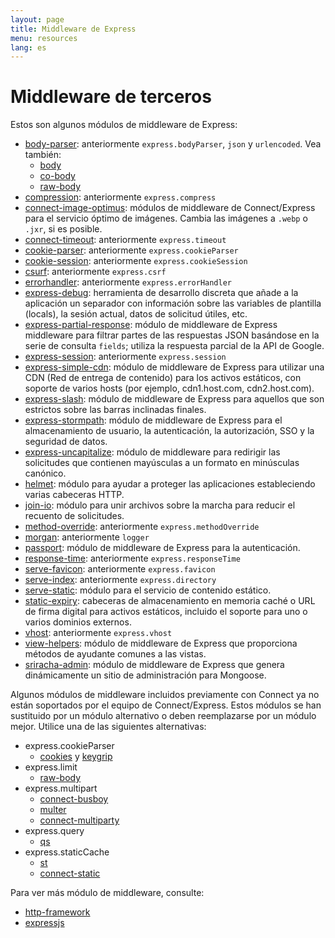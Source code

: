 ```yaml
---
layout: page
title: Middleware de Express
menu: resources
lang: es
---
```


# Middleware de terceros

Estos son algunos módulos de middleware de Express:

  - [body-parser](https://github.com/expressjs/body-parser): anteriormente `express.bodyParser`, `json` y `urlencoded`.
  Vea también:
    - [body](https://github.com/raynos/body)
    - [co-body](https://github.com/visionmedia/co-body)
    - [raw-body](https://github.com/stream-utils/raw-body)
  - [compression](https://github.com/expressjs/compression):  anteriormente `express.compress`
  - [connect-image-optimus](https://github.com/msemenistyi/connect-image-optimus): módulos de middleware de Connect/Express para el servicio óptimo de imágenes. Cambia las imágenes a `.webp` o `.jxr`, si es posible.
  - [connect-timeout](https://github.com/expressjs/timeout): anteriormente `express.timeout`
  - [cookie-parser](https://github.com/expressjs/cookie-parser): anteriormente `express.cookieParser`
  - [cookie-session](https://github.com/expressjs/cookie-session): anteriormente `express.cookieSession`
  - [csurf](https://github.com/expressjs/csurf): anteriormente `express.csrf`
  - [errorhandler](https://github.com/expressjs/errorhandler): anteriormente `express.errorHandler`
  - [express-debug](https://github.com/devoidfury/express-debug): herramienta de desarrollo discreta que añade a la aplicación un separador con información sobre las variables de plantilla (locals), la sesión actual, datos de solicitud útiles, etc.
  - [express-partial-response](https://github.com/nemtsov/express-partial-response): módulo de middleware de Express middleware para filtrar partes de las respuestas JSON basándose en la serie de consulta `fields`; utiliza la respuesta parcial de la API de Google.
  - [express-session](https://github.com/expressjs/session): anteriormente `express.session`
  - [express-simple-cdn](https://github.com/jamiesteven/express-simple-cdn): módulo de middleware de Express para utilizar una CDN (Red de entrega de contenido) para los activos estáticos, con soporte de varios hosts (por ejemplo, cdn1.host.com, cdn2.host.com).
  - [express-slash](https://github.com/ericf/express-slash): módulo de middleware de Express para aquellos que son estrictos sobre las barras inclinadas finales.
  - [express-stormpath](https://github.com/stormpath/stormpath-express): módulo de middleware de Express para el almacenamiento de usuario, la autenticación, la autorización, SSO y la seguridad de datos.
  - [express-uncapitalize](https://github.com/jamiesteven/express-uncapitalize): módulo de middleware para redirigir las solicitudes que contienen mayúsculas a un formato en minúsculas canónico.
  - [helmet](https://github.com/helmetjs/helmet): módulo para ayudar a proteger las aplicaciones estableciendo varias cabeceras HTTP.
  - [join-io](https://github.com/coderaiser/join-io "join-io"): módulo para unir archivos sobre la marcha para reducir el recuento de solicitudes.
  - [method-override](https://github.com/expressjs/method-override): anteriormente `express.methodOverride`
  - [morgan](https://github.com/expressjs/morgan): anteriormente `logger`
  - [passport](https://github.com/jaredhanson/passport): módulo de middleware de Express para la autenticación.
  - [response-time](https://github.com/expressjs/response-time): anteriormente `express.responseTime`
  - [serve-favicon](https://github.com/expressjs/serve-favicon): anteriormente `express.favicon`
  - [serve-index](https://github.com/expressjs/serve-index): anteriormente `express.directory`
  - [serve-static](https://github.com/expressjs/serve-static): módulo para el servicio de contenido estático.
  - [static-expiry](https://github.com/paulwalker/connect-static-expiry): cabeceras de almacenamiento en memoria caché o URL de firma digital para activos estáticos, incluido el soporte para uno o varios dominios externos.
  - [vhost](https://github.com/expressjs/vhost): anteriormente `express.vhost`
  - [view-helpers](https://github.com/madhums/node-view-helpers): módulo de middleware de Express que proporciona métodos de ayudante comunes a las vistas.
  - [sriracha-admin](https://github.com/hdngr/siracha): módulo de middleware de Express que genera dinámicamente un sitio de administración para Mongoose.

Algunos módulos de middleware incluidos previamente con Connect ya no están soportados por el equipo de Connect/Express. Estos módulos se han sustituido por un módulo alternativo o deben reemplazarse por un módulo mejor. Utilice una de las siguientes alternativas:

  - express.cookieParser
    - [cookies](https://github.com/jed/cookies) y [keygrip](https://github.com/jed/keygrip)
  - express.limit
    - [raw-body](https://github.com/stream-utils/raw-body)
  - express.multipart
    - [connect-busboy](https://github.com/mscdex/connect-busboy)
    - [multer](https://github.com/expressjs/multer)
    - [connect-multiparty](https://github.com/superjoe30/connect-multiparty)
  - express.query
    - [qs](https://github.com/visionmedia/node-querystring)
  - express.staticCache
    - [st](https://github.com/isaacs/st)
    - [connect-static](https://github.com/andrewrk/connect-static)

Para ver más módulo de middleware, consulte:

 - [http-framework](https://github.com/Raynos/http-framework/wiki/Modules)
 - [expressjs](https://github.com/expressjs)
